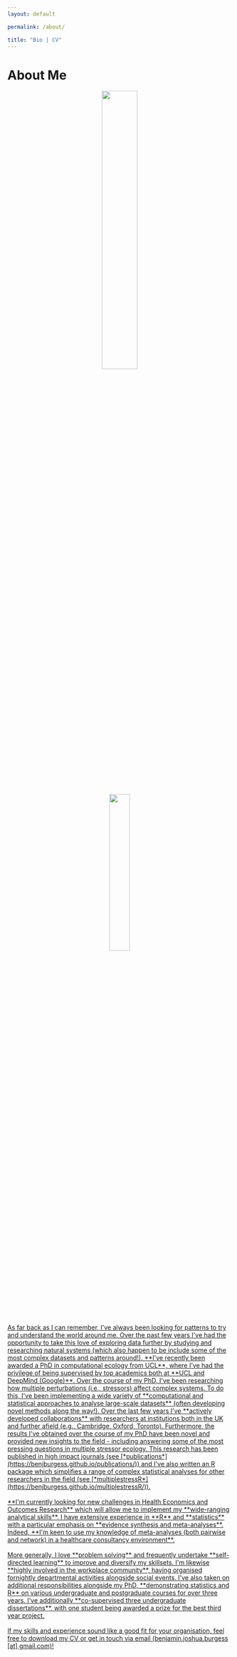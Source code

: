 ```yaml
---
layout: default

permalink: /about/

title: "Bio | CV"
---
```



# About Me

<div style="text-align:center">
<img src="https://benjburgess.github.io/assets/Screenshot_20211012-190225_Gallery2.jpg" width="40%"/>
</div>
<br />

<div style="text-align:center">
<a href="https://benjburgess.github.io/assets/DownloadCV.png">
<img src="https://benjburgess.github.io/assets/DownloadCV.png" width="30%"
</a>
</div>


<br />
As far back as I can remember, I've always been looking for patterns to try and understand the world around me. Over the past few years I've had the opportunity to take this love of exploring data further by studying and researching natural systems (which also happen to be include some of the most complex datasets and patterns around!). **I've recently been awarded a PhD in computational ecology from UCL**, where I've had the privilege of being supervised by top academics both at **UCL and DeepMind (Google)**. Over the course of my PhD, I've been researching how multiple perturbations (i.e., stressors) affect complex systems. To do this, I've been implementing a wide variety of **computational and statistical approaches to analyse large-scale datasets** (often developing novel methods along the way!). Over the last few years I've **actively developed collaborations** with researchers at institutions both in the UK and further afield (e.g., Cambridge, Oxford, Toronto). Furthermore, the results I've obtained over the course of my PhD have been novel and provided new insights to the field - including answering some of the most pressing questions in multiple stressor ecology. This research has been published in high impact journals (see [*publications*](https://benjburgess.github.io/publications/)) and I've also written an R package which simplifies a range of complex statistical analyses for other researchers in the field (see [*multiplestressR*](https://benjburgess.github.io/multiplestressR/)).
<br />
<br />
**I'm currently looking for new challenges in Health Economics and Outcomes Research** which will allow me to implement my **wide-ranging analytical skills**. I have extensive experience in **R** and **statistics** with a particular emphasis on **evidence synthesis and meta-analyses**. Indeed, **I'm keen to use my knowledge of meta-analyses (both pairwise and network) in a healthcare consultancy environment**. 
<br />
<br />
More generally, I love **problem solving** and frequently undertake **self-directed learning** to improve and diversify my skillsets. I'm likewise **highly involved in the workplace community**, having organised fornightly departmental activities alongside social events. I've also taken on additional responsibilities alongside my PhD, **demonstrating statistics and R** on various undergraduate and postgraduate courses for over three years. I've additionally **co-supervised three undergraduate dissertations**, with one student being awarded a prize for the best third year project.
<br />
<br />
If my skills and experience sound like a good fit for your organisation, feel free to download my CV or get in touch via email (benjamin.joshua.burgess [at] gmail.com)! 
<br />

